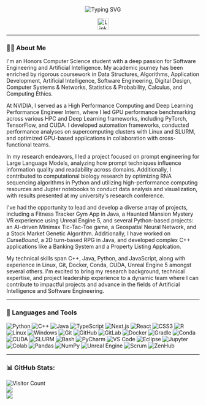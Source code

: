 <p align="center">
  <img src="https://readme-typing-svg.herokuapp.com/?lines=Hello,+I'm+Abdullah+Choudhry!;Welcome+to+my+GitHub+profile!;I'm+a+Software+Engineer!&center=true&width=500&height=50" alt="Typing SVG">
</p>

<p align="center">
  <!-- LinkedIn Badge -->
  <a href="https://www.linkedin.com/in/abdullah-choudhry-266227273/" target="_blank">
    <img src="https://img.shields.io/badge/LinkedIn-Connect-blue?style=for-the-badge&logo=linkedin&logoColor=white&labelColor=0A66C2" alt="LinkedIn Badge" height="30">
  </a>
</p>

---

### 👨‍💻 About Me

I'm an Honors Computer Science student with a deep passion for Software Engineering and Artificial Intelligence. My academic journey has been enriched by rigorous coursework in Data Structures, Algorithms, Application Development, Artificial Intelligence, Software Engineering, Digital Design, Computer Systems & Networks, Statistics & Probability, Calculus, and Computing Ethics.

At NVIDIA, I served as a High Performance Computing and Deep Learning Performance Engineer Intern, where I led GPU performance benchmarking across various HPC and Deep Learning frameworks, including PyTorch, TensorFlow, and CUDA. I developed automation frameworks, conducted performance analyses on supercomputing clusters with Linux and SLURM, and optimized GPU-based applications in collaboration with cross-functional teams.

In my research endeavors, I led a project focused on prompt engineering for Large Language Models, analyzing how prompt techniques influence information quality and readability across domains. Additionally, I contributed to computational biology research by optimizing RNA sequencing algorithms in Python and utilizing high-performance computing resources and Jupter notebooks to conduct data analysis and visualization, with results presented at my university's research conference.

I've had the opportunity to lead and develop a diverse array of projects, including a Fitness Tracker Gym App in Java, a Haunted Mansion Mystery VR experience using Unreal Engine 5, and several Python-based projects: an AI-driven Minimax Tic-Tac-Toe game, a Geospatial Neural Network, and a Stock Market Genetic Algorithm. Additionally, I have worked on *CurseBound*, a 2D turn-based RPG in Java, and developed complex C++ applications like a Banking System and a Property Listing Applcation.

My technical skills span C++, Java, Python, and JavaScript, along with experience in Linux, Git, Docker, Conda, CUDA, Unreal Engine 5 amongst several others. I'm excited to bring my research background, technical expertise, and project leadership experience to a dynamic team where I can contribute to impactful projects and advance in the fields of Artificial Intelligence and Software Engineering.

---

### 🧰 Languages and Tools

![Python](https://img.shields.io/badge/python-3670A0?style=for-the-badge&logo=python&logoColor=ffdd54)
![C++](https://img.shields.io/badge/c++-%2300599C.svg?style=for-the-badge&logo=c%2B%2B&logoColor=white)
![Java](https://img.shields.io/badge/java-%23ED8B00.svg?style=for-the-badge&logo=openjdk&logoColor=white)
![TypeScript](https://img.shields.io/badge/typescript-%23007ACC.svg?style=for-the-badge&logo=typescript&logoColor=white)
![Next.js](https://img.shields.io/badge/Next.js-000000?style=for-the-badge&logo=nextdotjs&logoColor=white)
![React](https://img.shields.io/badge/React-20232A?style=for-the-badge&logo=react&logoColor=61DAFB)
![CSS3](https://img.shields.io/badge/css3-%231572B6.svg?style=for-the-badge&logo=css3&logoColor=white)
![R](https://img.shields.io/badge/R-%23276DC3.svg?style=for-the-badge&logo=r&logoColor=white)
![Linux](https://img.shields.io/badge/Linux-FCC624?style=for-the-badge&logo=linux&logoColor=black)
![Windows](https://img.shields.io/badge/Windows-0078D6?style=for-the-badge&logo=windows&logoColor=white)
![Git](https://img.shields.io/badge/git-%23F05033.svg?style=for-the-badge&logo=git&logoColor=white)
![GitHub](https://img.shields.io/badge/github-%23121011.svg?style=for-the-badge&logo=github&logoColor=white)
![GitLab](https://img.shields.io/badge/gitlab-%23181717.svg?style=for-the-badge&logo=gitlab&logoColor=white)
![Docker](https://img.shields.io/badge/docker-%230db7ed.svg?style=for-the-badge&logo=docker&logoColor=white)
![Gradle](https://img.shields.io/badge/gradle-02303A.svg?style=for-the-badge&logo=gradle&logoColor=white)
![Conda](https://img.shields.io/badge/conda-44A833?style=for-the-badge&logo=anaconda&logoColor=white)
![CUDA](https://img.shields.io/badge/CUDA-76B900?style=for-the-badge&logo=nvidia&logoColor=white)
![SLURM](https://img.shields.io/badge/SLURM-3776AB?style=for-the-badge&logo=slurm&logoColor=white)
![Bash](https://img.shields.io/badge/bash-%23121011.svg?style=for-the-badge&logo=gnu-bash&logoColor=white)
![PyCharm](https://img.shields.io/badge/pycharm-143?style=for-the-badge&logo=pycharm&logoColor=white&color=black&labelColor=green)
![VS Code](https://img.shields.io/badge/VSCode-0078d7.svg?style=for-the-badge&logo=visual-studio-code&logoColor=white)
![Eclipse](https://img.shields.io/badge/Eclipse-2C2255?style=for-the-badge&logo=eclipse&logoColor=white)
![Jupyter](https://img.shields.io/badge/jupyter-%23FA0F00.svg?style=for-the-badge&logo=jupyter&logoColor=white)
![Colab](https://img.shields.io/badge/Google%20Colab-F9AB00?style=for-the-badge&logo=google-colab&logoColor=white)
![Pandas](https://img.shields.io/badge/pandas-%23150458.svg?style=for-the-badge&logo=pandas&logoColor=white)
![NumPy](https://img.shields.io/badge/numpy-%23013243.svg?style=for-the-badge&logo=numpy&logoColor=white)
![Unreal Engine](https://img.shields.io/badge/unreal%20engine-%23313131.svg?style=for-the-badge&logo=unreal-engine&logoColor=white)
![Scrum](https://img.shields.io/badge/scrum-%2300ADD8.svg?style=for-the-badge&logo=scrumalliance&logoColor=white)
![ZenHub](https://img.shields.io/badge/zenhub-%23623FA4.svg?style=for-the-badge&logo=zenhub&logoColor=white)


 <!--### 🏆 GitHub Profile Trophies:
![trophy](https://github-profile-trophy.vercel.app/?username=Abdullah0x0&theme=radical)  -->

---

### 📊 GitHub Stats:
![Visitor Count](https://komarev.com/ghpvc/?username=Abdullah0x0&style=flat-square)<br/>
![](https://github-readme-stats.vercel.app/api/top-langs/?username=Abdullah0x0&theme=radical&hide_border=false&include_all_commits=true&count_private=true&layout=compact)<br/>
![](https://github-readme-streak-stats.herokuapp.com/?user=Abdullah0x0&theme=radical&hide_border=false)<br/>
<!--![GitHub Activity Graph](https://github-readme-activity-graph.vercel.app/graph?username=Abdullah0x0&theme=radical)<br/>
![GitHub stats](https://github-readme-stats.vercel.app/api?username=Abdullah0x0&show_icons=true&theme=radical&count_private=true&include_all_commits=true)<br/>

